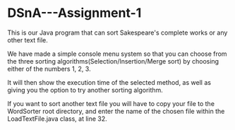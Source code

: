 # DSnA---Assignment-1

This is our Java program that can sort Sakespeare's complete works or any other text file.

We have made a simple console menu system so that you can choose from the three sorting algorithms(Selection/Insertion/Merge sort) 
by choosing either of the numbers 1, 2, 3. 

It will then show the execution time of the selected method, as well as giving you the option to try another sorting algorithm.

If you want to sort another text file you will have to copy your file to the WordSorter root directory, and enter the name of the 
chosen file within the LoadTextFile.java class, at line 32.
